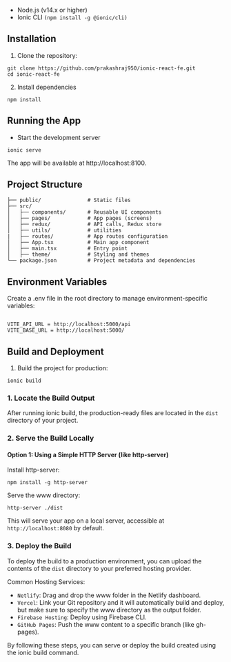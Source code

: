
 - Node.js (v14.x or higher)
 - Ionic CLI ```(npm install -g @ionic/cli)```

## Installation

1. Clone the repository:

```
git clone https://github.com/prakashraj950/ionic-react-fe.git
cd ionic-react-fe
```

2. Install dependencies
```
npm install 
```

## Running the App
- Start the development server
``` 
ionic serve
```
The app will be available at http://localhost:8100.

## Project Structure

```
├── public/               # Static files
├── src/
│   ├── components/       # Reusable UI components
│   ├── pages/            # App pages (screens)
│   ├── redux/            # API calls, Redux store
│   ├── utils/            # utilities
|   ├── routes/           # App routes configuration
│   ├── App.tsx           # Main app component
│   ├── main.tsx          # Entry point
│   ├── theme/            # Styling and themes
└── package.json          # Project metadata and dependencies

```

## Environment Variables
Create a .env file in the root directory to manage environment-specific variables:

```

VITE_API_URL = http://localhost:5000/api
VITE_BASE_URL = http://localhost:5000/

```

## Build and Deployment
1. Build the project for production:
```
ionic build
```

### 1. Locate the Build Output
After running ionic build, the production-ready files are located in the ```dist``` directory of your project.

### 2. Serve the Build Locally
#### Option 1: Using a Simple HTTP Server (like http-server)
Install http-server:


```
npm install -g http-server
```
Serve the www directory:
```
http-server ./dist
```
This will serve your app on a local server, accessible at ``http://localhost:8080`` by default.

### 3. Deploy the Build
To deploy the build to a production environment, you can upload the contents of the ``dist`` directory to your preferred hosting provider.

Common Hosting Services:
- `Netlify`: Drag and drop the www folder in the Netlify dashboard.
- `Vercel`: Link your Git repository and it will automatically build and deploy, but make sure to specify the www directory as the output folder.
- `Firebase Hosting`: Deploy using Firebase CLI.
- `GitHub Pages`: Push the www content to a specific branch (like gh-pages).

By following these steps, you can serve or deploy the build created using the ionic build command.